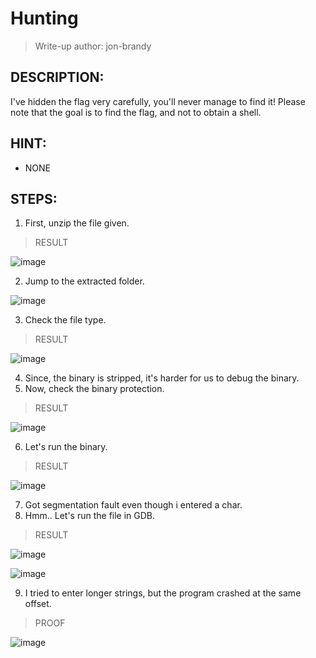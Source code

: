 # Hunting
> Write-up author: jon-brandy
## DESCRIPTION:
I've hidden the flag very carefully, you'll never manage to find it! 
Please note that the goal is to find the flag, and not to obtain a shell.
## HINT:
- NONE
## STEPS:
1. First, unzip the file given.

> RESULT

![image](https://user-images.githubusercontent.com/70703371/207770543-41aad8d6-ba8a-42c0-9945-98ef3da51705.png)


2. Jump to the extracted folder.

![image](https://user-images.githubusercontent.com/70703371/207770678-bb6f3f88-d1cb-473c-b3a0-534a6edbd299.png)


3. Check the file type.

> RESULT

![image](https://user-images.githubusercontent.com/70703371/207770732-66521a26-8a9a-4225-958a-23d728416d17.png)


4. Since, the binary is stripped, it's harder for us to debug the binary.
5. Now, check the binary protection.

> RESULT

![image](https://user-images.githubusercontent.com/70703371/207771226-3271d1ea-91bb-403e-bd9d-5dbcadd9868d.png)


6. Let's run the binary.

> RESULT

![image](https://user-images.githubusercontent.com/70703371/207774738-424fdd40-88fc-4bf1-b61e-d7c6b97a324c.png)


7. Got segmentation fault even though i entered a char.
8. Hmm.. Let's run the file in GDB.

> RESULT


![image](https://user-images.githubusercontent.com/70703371/207774916-f15f8ed6-2720-45b9-9b50-e7f8f897a9f7.png)


![image](https://user-images.githubusercontent.com/70703371/207775532-1572f788-568e-4384-a624-85e311f41a35.png)



9. I tried to enter longer strings, but the program crashed at the same offset.

> PROOF

![image](https://user-images.githubusercontent.com/70703371/207775439-62f5cdc6-f57b-4206-bf97-d68a45121969.png)





